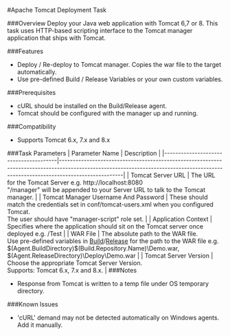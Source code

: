 #Apache Tomcat Deployment Task

###Overview
Deploy your Java web application with Tomcat 6,7 or 8. This task uses HTTP-based scripting interface to the Tomcat manager application that ships with Tomcat.
 
###Features
* Deploy / Re-deploy to Tomcat manager. Copies the war file to the target automatically.
* Use pre-defined Build / Release Variables or your own custom variables.
 
###Prerequisites
* cURL should be installed on the Build/Release agent.
* Tomcat should be configured with the manager up and running.

###Compatibility
* Supports Tomcat 6.x, 7.x and 8.x

###Task Parameters
|  Parameter Name                       |  Description                                                                                                                                                                      |
|---------------------------------------|-----------------------------------------------------------------------------------------------------------------------------------------------------------------------------------|
|  Tomcat Server URL                    | The URL for the Tomcat Server e.g. http://localhost:8080<br>"/manager" will be appended to your Server URL to talk to the Tomcat manager.                        |
|  Tomcat Manager Username And Password | These should match the credentials set in conf/tomcat-users.xml when you configured Tomcat.<br>The user should have "manager-script" role set.             |
|  Application Context                  | Specifies where the application should sit on the Tomcat server once deployed e.g. /Test                                                                                          |
|  WAR File                             | The absolute path to the WAR file.<br>Use pre-defined variables in [Build](http://go.microsoft.com/fwlink/?LinkId=550988)/[Release](http://go.microsoft.com/fwlink?linkid=615899) for the path to the WAR file e.g. $(Agent.BuildDirectory)\$(Build.Repository.Name)\Demo.war, $(Agent.ReleaseDirectory)\Deploy\Demo.war |
|  Tomcat Server Version                | Choose the appropriate Tomcat Server Version.<br>Supports: Tomcat 6.x, 7.x and 8.x.                                                                       |
###Notes
* Response from Tomcat is written to a temp file under OS temporary directory.

###Known Issues
* 'cURL' demand may not be detected automatically on Windows agents. Add it manually.
 
